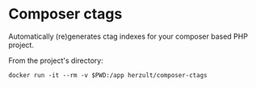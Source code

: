 Composer ctags
==============

Automatically (re)generates ctag indexes for your composer based PHP project.

From the project's directory:

```
docker run -it --rm -v $PWD:/app herzult/composer-ctags
```

